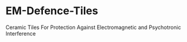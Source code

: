 # EM-Defence-Tiles
Ceramic Tiles For Protection Against Electromagnetic and Psychotronic Interference
